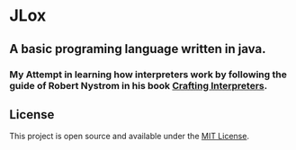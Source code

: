 # JLox

## A basic programing language written in java.

### My Attempt in learning how interpreters work by following the guide of Robert Nystrom in his book [Crafting Interpreters](https://craftinginterpreters.com/).

## License

This project is open source and available under the [MIT License](LICENCE).